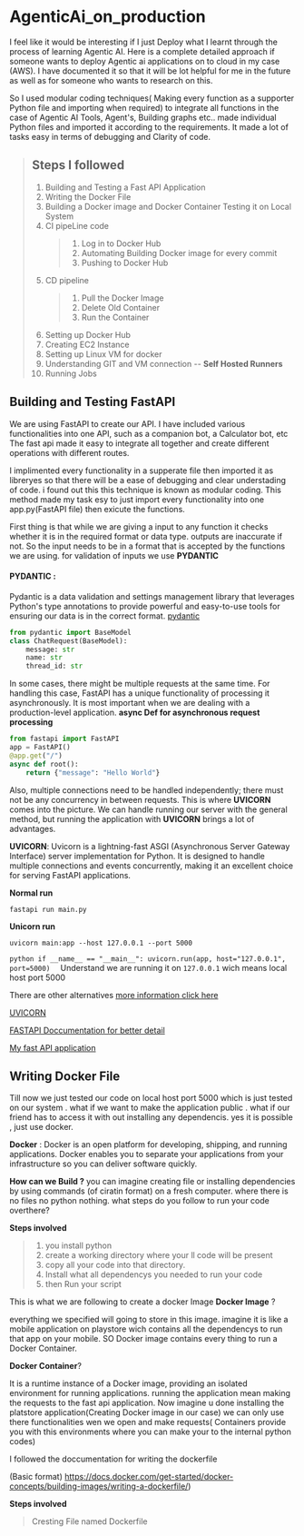 ﻿# AgenticAi_on_production

 I feel like it would be interesting if I just Deploy what I learnt through the process of learning Agentic AI. Here is a complete detailed approach if someone wants to deploy Agentic ai applications on to cloud in my case (AWS). I have documented it so that it will be lot helpful for me in the future as well as for someone who wants to research on this.

  So I used modular coding techniques( Making every function as a supporter Python file and importing when required) to integrate all functions in the case of Agentic AI Tools, Agent's, Building graphs etc.. made individual Python files and imported it according to the requirements. It made a lot of tasks easy in terms of debugging and Clarity of code.
  

> ## **Steps I followed**
 > 1. Building and Testing a Fast API Application
>  2. Writing the Docker File
>  3. Building a Docker image and Docker Container Testing it on Local System
>  4. CI pipeLine code
>       > 1. Log in to Docker Hub
>       > 2. Automating Building Docker image for every commit
>       > 3. Pushing to Docker Hub
>  5. CD pipeline
>       > 1. Pull the Docker Image
>       > 2. Delete Old Container
>       > 3. Run the Container
>  6. Setting up Docker Hub
>  7. Creating EC2 Instance
>  8. Setting up Linux VM for docker
>  9. Understanding GIT and VM connection -- **Self Hosted Runners**
>  10. Running Jobs 

## **Building and Testing FastAPI**

We are using FastAPI to create our API. I have included various functionalities into one API, such as a companion bot, a Calculator bot, etc The fast api made it easy to integrate all together and create different operations with different routes. 

I implimented every functionality in a supperate file then imported it as libreryes so that there will be a ease of debugging and clear understading of code. i found out this this technique is known as modular coding. This method made my task esy to just import every functionality into one app.py(FastAPI file) then exicute the functions.

First thing is that while we are giving a input to any function it checks whether it is in the required format or data type. outputs are inaccurate if not. So the input needs to be in a format that is accepted by the functions we are using. for validation of inputs we use  **PYDANTIC**

#### **PYDANTIC** :
Pydantic is a data validation and settings management library that leverages Python's type annotations to provide powerful and easy-to-use tools for ensuring our data is in the correct format.
[pydantic](https://docs.pydantic.dev/2.10/)

```python
from pydantic import BaseModel
class ChatRequest(BaseModel):
    message: str
    name: str
    thread_id: str
```

In some cases, there might be multiple requests at the same time. For handling this case, FastAPI has a unique functionality of processing it asynchronously. It is most important when we are dealing with a production-level application.
**async Def for asynchronous request processing**
```python
from fastapi import FastAPI
app = FastAPI()
@app.get("/")
async def root():
    return {"message": "Hello World"}
```

Also, multiple connections need to be handled independently; there must not be any concurrency in between requests. This is where **UVICORN** comes into the picture. We can handle running our server with the general method, but running the  application with **UVICORN** brings a lot of advantages.

**UVICORN**:  Uvicorn is a lightning-fast ASGI (Asynchronous Server Gateway Interface) server implementation for Python. It is designed to handle multiple connections and events concurrently, making it an excellent choice for serving FastAPI applications. 

**Normal run**
```
fastapi run main.py
```
**Unicorn run**
```
uvicorn main:app --host 127.0.0.1 --port 5000
```

``python
if __name__ == "__main__":
    uvicorn.run(app, host="127.0.0.1", port=5000) 
``
Understand we are running it on ``127.0.0.1`` wich means local host port 5000

There are other alternatives [more information click here](https://fastapi.tiangolo.com/deployment/manually/#install-the-server-program)

[UVICORN](https://www.uvicorn.org/)

[FASTAPI Doccumentation for better detail](https://fastapi.tiangolo.com/tutorial/first-steps/)

[My fast API application](https://github.com/KoteshwarChinnolla/AgenticAi_on_production/blob/main/app.py)

## **Writing Docker File**

Till now we just tested our code on local host port 5000 which is just tested on our system . what if we want to make the application public . what if our friend has to access it with out installing any dependencis. yes it is possible , just use docker.

**Docker** : Docker is an open platform for developing, shipping, and running applications. Docker enables you to separate your applications from your infrastructure so you can deliver software quickly.

**How can we Build ?** you can imagine creating file or installing dependencies by using commands (of ciratin format) on a fresh computer. where there is no files no python nothing. what steps do you follow to run your code overthere?

**Steps involved**
> 1. you install python
> 2. create a working directory where your ll code will be present
> 3. copy all your code into that directory.
> 4. Install what all dependencys you needed to run your code
> 5. then Run your script

This is what we are following to create a docker Image
**Docker Image** ? 

everything we specified will going to store in this image. imagine it is like a mobile application on playstore wich contains all the dependencys to run that app on your mobile. SO Docker image contains every thing to run a Docker Container.

**Docker Container**? 

It is a runtime instance of a Docker image, providing an isolated environment for running applications. running the application mean making the requests to the fast api application. Now imagine u done installing the platstore application(Creating Docker image in our case) we can only use there functionalities wen we open and make requests( Containers provide you with this environments where you can make your to the internal python codes)

I followed the doccumentation for writing the dockerfile

(Basic format) https://docs.docker.com/get-started/docker-concepts/building-images/writing-a-dockerfile/)


**Steps involved**
> Cresting File named Dockerfile







 
 
